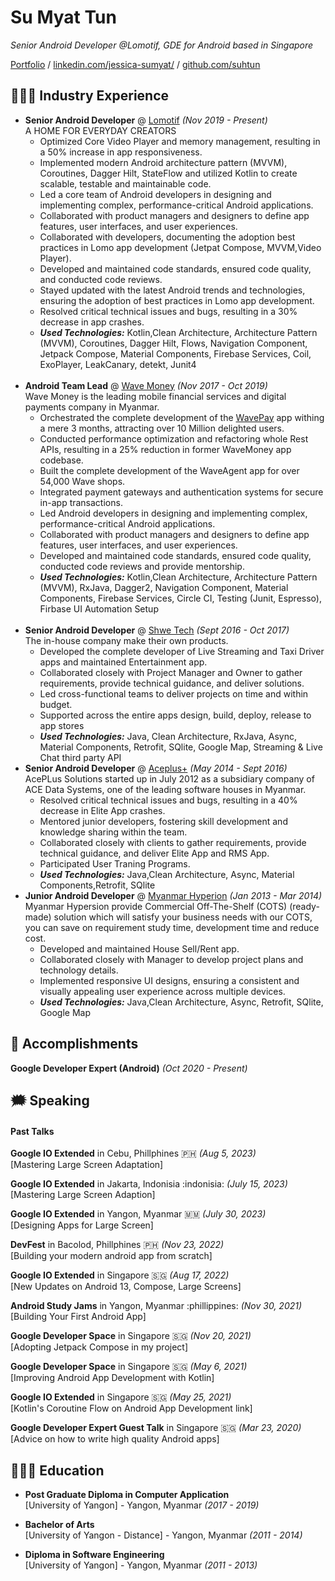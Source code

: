 # Su Myat Tun
_Senior Android Developer @Lomotif, GDE for Android based in Singapore_

[Portfolio](https://suhtun.github.io/) / [linkedin.com/jessica-sumyat/](https://www.linkedin.com/in/jessica-sumyat/) / [github.com/suhtun](https://github.com/suhtun)

## 👩🏻‍💻 Industry Experience

* **Senior Android Developer** @ [Lomotif](https://lomotif.com/) _(Nov 2019 - Present)_ <br>
A HOME FOR EVERYDAY CREATORS 
    * Optimized Core Video Player and memory management, resulting in a 50% increase in app responsiveness.
    * Implemented modern Android architecture pattern (MVVM), Coroutines, Dagger Hilt, StateFlow and utilized Kotlin to create scalable, testable and maintainable code.
    * Led a core team of Android developers in designing and implementing complex, performance-critical Android applications.
    * Collaborated with product managers and designers to define app features, user interfaces, and user experiences.
    * Collaborated with developers, documenting the adoption best practices in Lomo app development (Jetpat Compose, MVVM,Video Player).
    * Developed and maintained code standards, ensured code quality, and conducted code reviews.
    * Stayed updated with the latest Android trends and technologies, ensuring the adoption of best practices in Lomo app development.
    * Resolved critical technical issues and bugs, resulting in a 30% decrease in app crashes.
    * **_Used Technologies:_** Kotlin,Clean Architecture, Architecture Pattern (MVVM), Coroutines, Dagger Hilt, Flows, Navigation Component, Jetpack Compose, Material Components, Firebase Services, Coil, ExoPlayer, LeakCanary, detekt, Junit4 
<br><br>
* **Android Team Lead** @ [Wave Money](https://www.linkedin.com/company/wavemoneymyanmar/?originalSubdomain=mm) _(Nov 2017 - Oct 2019)_ <br>
Wave Money is the leading mobile financial services and digital payments company in Myanmar.
    * Orchestrated the complete development of the [WavePay](https://play.google.com/store/apps/details?id=mm.com.wavemoney.wavepay&hl=en&gl=US) app withing a mere 3 months, attracting over 10 Million delighted users.
    * Conducted performance optimization and refactoring whole Rest APIs, resulting in a 25% reduction in former WaveMoney app codebase.
    * Built the complete development of the WaveAgent app for over 54,000 Wave shops.
    * Integrated payment gateways and authentication systems for secure in-app transactions.
    * Led Android developers in designing and implementing complex, performance-critical Android applications.
    * Collaborated with product managers and designers to define app features, user interfaces, and user experiences.
    * Developed and maintained code standards, ensured code quality, conducted code reviews and provide mentorship.
    * **_Used Technologies:_** Kotlin,Clean Architecture, Architecture Pattern (MVVM), RxJava, Dagger2, Navigation Component, Material Components, Firebase Services, Circle CI, Testing (Junit, Espresso), Firbase UI Automation Setup
<br><br>
* **Senior Android Developer** @ [Shwe Tech]() _(Sept 2016 - Oct 2017)_ <br>
The in-house company make their own products. 
    * Developed the complete developer of Live Streaming and Taxi Driver apps and maintained Entertainment app.
    * Collaborated closely with Project Manager and Owner to gather requirements, provide technical guidance, and deliver solutions.
    * Led cross-functional teams to deliver projects on time and within budget.
    * Supported across the entire apps design, build, deploy, release to app stores
    * **_Used Technologies:_** Java, Clean Architecture, RxJava, Async, Material Components, Retrofit, SQlite, Google Map, Streaming & Live Chat third party API 
* **Senior Android Developer** @ [Aceplus+](https://aceplussolutions.com/about-us/) _(May 2014 - Sept 2016)_ <br>
AcePLus Solutions started up in July 2012 as a subsidiary company of ACE Data Systems, one of the leading software houses in Myanmar.
    * Resolved critical technical issues and bugs, resulting in a 40% decrease in Elite App crashes.
    * Mentored junior developers, fostering skill development and knowledge sharing within the team.
    * Collaborated closely with clients to gather requirements, provide technical guidance, and deliver Elite App and RMS App.
    * Participated User Traning Programs. 
    * **_Used Technologies:_** Java,Clean Architecture, Async, Material Components,Retrofit, SQlite
* **Junior Android Developer** @ [Myanmar Hyperion](https://www.ascribe.io/) _(Jan 2013 - Mar 2014)_ <br>
Myanmar Hypersion provide Commercial Off-The-Shelf (COTS) (ready-made) solution which will satisfy your business needs with our COTS, you can save on requirement study time, development time and reduce cost.
    * Developed and maintained House Sell/Rent app.
    * Collaborated closely with Manager to develop project plans and technology details.
    * Implemented responsive UI designs, ensuring a consistent and visually appealing user experience across multiple devices.
    * **_Used Technologies:_** Java,Clean Architecture, Async, Retrofit, SQlite, Google Map

## :medal_sports: Accomplishments

**Google Developer Expert (Android)** _(Oct 2020 - Present)_<br>

## 🗯 Speaking

#### Past Talks
  **Google IO Extended** in Cebu, Phillphines :philippines:  _(Aug 5, 2023)_
    <br> [Mastering Large Screen Adaptation]

  **Google IO Extended** in Jakarta, Indonisia :indonisia: _(July 15, 2023)_
    <br>[Mastering Large Screen Adaption]

  **Google IO Extended** in Yangon, Myanmar :myanmar: _(July 30, 2023)_ 
    <br>[Designing Apps for Large Screen]

  **DevFest** in Bacolod, Phillphines :philippines:  _(Nov 23, 2022)_
    <br> [Building your modern android app from scratch]

  **Google IO Extended** in Singapore :singapore: _(Aug 17, 2022)_
    <br>[New Updates on Android 13, Compose, Large Screens]

  **Android Study Jams** in Yangon, Myanmar :phillippines: _(Nov 30, 2021)_ 
    <br>[Building Your First Android App]

  **Google Developer Space** in Singapore :singapore:  _(Nov 20, 2021)_
    <br> [Adopting Jetpack Compose in my project]

  **Google Developer Space** in Singapore :singapore: _(May 6, 2021)_
    <br>[Improving Android App Development with Kotlin]

  **Google IO Extended** in Singapore :singapore: _(May 25, 2021)_ 
    <br>[Kotlin's Coroutine Flow on Android App Development link]

  **Google Developer Expert Guest Talk** in Singapore :singapore: _(Mar 23, 2020)_ 
    <br>[Advice on how to write high quality Android apps]

## 👩🏻‍🎓 Education

* **Post Graduate Diploma in Computer Application**<br>
[University of Yangon] - Yangon, Myanmar _(2017 - 2019)_

* **Bachelor of Arts**<br>
[University of Yangon - Distance] - Yangon, Myanmar _(2011 - 2014)_

* **Diploma in Software Engineering**<br>
[University of Yangon] - Yangon, Myanmar _(2011 - 2013)_

<!-- ### Footer

Last updated: Sep 2023 -->


